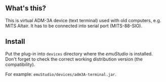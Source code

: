 What's this?
------------

This is virtual ADM-3A device (text terminal) used
with old computers, e.g. MITS Altair.
It has to be connected into serial port (MITS-88-SIO).

Install
-------

Put the plug-in into `devices` directory where the *emuStudio* is installed.
Don't forget to check the correct working distribution version (the compatibility).

For example: `emuStudio/devices/adm3A-terminal.jar`.
